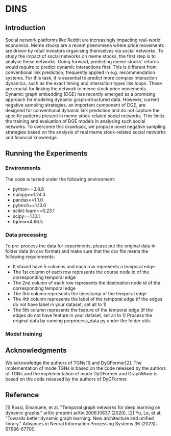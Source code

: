 # DINS
## Introduction
Social network platforms like Reddit are increasingly impacting real-world economics. Meme stocks are a recent phenomena where price movements are driven by retail investors organising themselves via social networks. To study the impact of social networks on meme stocks, the first step is to analyse these networks. Going forward, predicting meme stocks' returns would require to predict dynamic interactions first. This is different from conventional link prediction, frequently applied in e.g. recommendation systems. For this task, it is essential to predict more complex interaction dynamics, such as the exact timing and interaction types like loops. These are crucial for linking the network to meme stock price movements. Dynamic graph embedding (DGE) has recently emerged as a promising approach for modeling dynamic graph-structured data. However, current negative sampling strategies, an important component of DGE, are designed for conventional dynamic link prediction and do not capture the specific patterns present in meme stock-related social networks. This limits the training and evaluation of DGE models in analysing such social networks. To overcome this drawback, we propose novel negative sampling strategies based on the analysis of real meme stock-related social networks and financial knowledge. 
## Running the Experiments
### Environments
The code is tested under the following environment:
- python==3.8.8
- numpy==1.24.3
- pandas==1.1.0
- pytorch==1.13.0
- scikit-learn==0.23.1
- scipy==1.10.1
- tqdm==4.66.5 
### Data processing
To pre-process the data for experiments, please put the original data in folder data (in csv format) and make sure that the csv file meets the following requirements: 
- It should have 5 columns and each row represents a temporal edge
- The 1st column of each row represents the course node id of the corresponding temporal edge
- The 2nd column of each row represents the destination node id of the corresponding temporal edge
- The 3rd column represents the timestamp of the temporal edge
- The 4th column represents the label of the temporal edge (if the edges do not have label in your dataset, set all to 1)
- The 5th column represents the feature of the temporal edge (if the edges do not have feature in your dataset, set all to 1)
Process the original data by running preprocess_data.py under the folder utils

### Model training


## Acknowledgments
We acknowledge the authors of TGNs[1] and DyGFormer[2]. The implementation of mode TGNs is based on the code released by the authors of TGNs and the implementation of mode DyGFormer and GraphMixer is based on the code released by the authors of DyGFormer.

## Reference
[1] Rossi, Emanuele, et al. "Temporal graph networks for deep learning on dynamic graphs." arXiv preprint arXiv:2006.10637 (2020).
[2] Yu, Le, et al. "Towards better dynamic graph learning: New architecture and unified library." Advances in Neural Information Processing Systems 36 (2023): 67686-67700.

